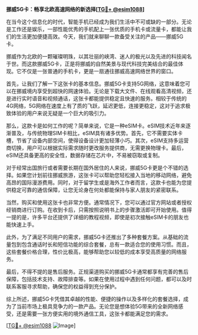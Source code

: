 **挪威5G卡：畅享北欧高速网络的新选择[[TG💪+ @esim1088](https://t.me/s/esim1088)]**

在当今这个信息化的时代，智能手机已经成为我们生活中不可或缺的一部分。无论是工作还是娱乐，一部性能优秀的手机配上一张优质的手机卡或流量卡，都能让我们的生活更加便捷高效。今天，我们就来聊聊一款备受关注的产品——挪威5G卡。

挪威作为北欧的一颗璀璨明珠，以其壮丽的峡湾、迷人的极光以及先进的科技闻名于世。而这款挪威5G卡，正是将挪威的自然美景与现代科技完美结合的最佳体现。它不仅是一张普通的手机卡，更是一扇通往挪威高速网络世界的窗口。

首先，让我们了解一下这张卡的基本信息。挪威5G卡支持5G网络，这意味着您可以在挪威境内享受到超快的网速体验。无论是下载大文件、在线观看高清视频，还是进行实时语音和视频通话，这张卡都能提供稳定且快速的服务。相较于传统的4G网络，5G网络在速度上有了质的飞跃，延迟更低，连接更稳定，这对于追求极致体验的用户来说无疑是一个巨大的吸引力。

那么，这款卡是如何工作的呢？简单来说，它是一种eSIM卡。eSIM技术近年来逐渐普及，与传统物理SIM卡相比，eSIM具有诸多优势。首先，它不需要实体卡槽，节省了设备内部空间，使得设备设计更加轻薄小巧。其次，eSIM支持多运营商切换，用户可以根据实际需求随时更改服务提供商，无需更换物理卡。最后，eSIM还具备更高的安全性，数据存储在芯片中，不易被窃取或复制。

对于经常出国旅行或者需要长期在国外居住的人来说，挪威5G卡更是个不错的选择。如果您计划前往挪威旅游，这张卡可以帮助您轻松接入当地的移动网络，避免高昂的国际漫游费用。同时，对于留学生或是海外工作者而言，这款卡也能为您提供稳定可靠的通信保障，让您无论身在何处都能保持与家人朋友的紧密联系。

当然，购买和使用这张卡也非常方便。通常情况下，您可以通过官方网站或者授权经销商进行订购。在收到卡后，只需按照说明书上的步骤激活即可开始使用。值得一提的是，许多平台还提供了详细的教程视频，即使是初次接触eSIM卡的朋友也能快速上手。

此外，为了满足不同用户的需求，挪威5G卡还推出了多种套餐方案。从基础的流量包到包含通话时长和短信功能的综合套餐，总有一款适合您的使用习惯。而且，这些套餐价格合理，性价比极高，能够帮助您以较低的成本享受高质量的网络服务。

最后，不得不提的是售后服务。正规渠道购买的挪威5G卡通常都享有完善的售后保障，包括技术支持、故障排查等。如果在使用过程中遇到任何问题，都可以及时联系客服寻求帮助，确保您的权益得到充分保护。

综上所述，挪威5G卡凭借其卓越的性能、便捷的操作以及多样化的套餐选择，成为了当前市场上极具竞争力的一款产品。无论您是想体验5G带来的全新网络感受，还是需要一张方便实用的境外通信工具，这张卡都能满足您的需求。

[[TG💪+ @esim1088](https://t.me/s/esim1088) ![Image](https://i.postimg.cc/4NQfJmqS/Snipaste-2025-05-13-00-14-12.png)]